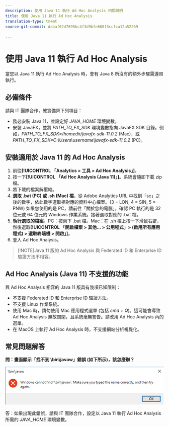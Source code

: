 ```yaml
---
description: 使用 Java 11 執行 Ad Hoc Analysis 相關說明
title: 使用 Java 11 執行 Ad Hoc Analysis
translation-type: tm+mt
source-git-commit: dabaf6247695bc4f3d9bfe668f3ccfca12a52269

---
```



# 使用 Java 11 執行 Ad Hoc Analysis

當您以 Java 11 執行 Ad Hoc Analysis 時，會有 Java 8 所沒有的額外步驟需遵照執行。

## 必備條件

請與 IT 團隊合作，確實備齊下列項目：

* 務必安裝 Java 11，並設定好 *JAVA_HOME* 環境變數。
* 安裝 JavaFX，並將 *PATH_TO_FX_SDK* 環境變數指向 JavaFX SDK 目錄。例如，*PATH_TO_FX_SDK=/homedir/javafx-sdk-11.0.2* (Mac)，或 *PATH_TO_FX_SDK=C:\Users\username\javafx-sdk-11.0.2* (PC)。

## 安裝適用於 Java 11 的 Ad Hoc Analysis

1. 前往&#x200B;**[!UICONTROL 「Analytics > 工具 > Ad Hoc Analysis」]**。
1. 按一下&#x200B;**[!UICONTROL 「Ad Hoc Analysis (Java 11)」]**。系統會隨即下載 zip 檔。
1. 將下載的檔案解壓縮。
1. **選取 .bat (PC) 或 .sh (Mac) 檔**。從 Adobe Analytics URL 中找到「sc」之後的數字，依此數字選取相對應的資料中心檔案。(3 = LON, 4 = SIN, 5 = PNW) 如果您使用的是 PC，請前往「關於您的電腦」，確認 PC 執行的是 32 位元或 64 位元的 Windows 作業系統。接著選取對應的 .bat 檔。
1. **執行選取的檔案**。PC：按兩下 .bat 檔。Mac：在 .sh 檔上按一下滑鼠右鍵，然後選取&#x200B;**[!UICONTROL 「開啟檔案 > 其他...  > 公用程式」> (啟用所有應用程式) > 選取終端機 > 開啟」]**。
1. 登入 Ad Hoc Analysis。

>[!NOTE]Java 11 版的 Ad Hoc Analysis 與 Federated ID 和 Enterprise ID 驗證方法不相容。

## Ad Hoc Analysis (Java 11) 不支援的功能

與 Ad Hoc Analysis 相容的 Java 11 版具有幾項已知限制：

* 不支援 Federated ID 和 Enterprise ID 驗證方法。
* 不支援 Linux 作業系統。
* 使用 Mac 時，請勿使用 Mac 應用程式選單 (包括 *cmd + Q*)。這可能會導致 Ad Hoc Analysis 無故關閉，且系統毫無警告。請改用 Ad Hoc Analysis 內的選單。
* 在 MacOS 上執行 Ad Hoc Analysis 時，不支援網站分析視覺化。

## 常見問題解答

**問：畫面顯示「找不到 \bin\javaw」錯誤 (如下所示)，該怎麼辦？**

![](/help/analyze/ad-hoc-analysis/assets/error-java.png)

答：如果出現此錯誤，請與 IT 團隊合作，設定以 Java 11 執行 Ad Hoc Analysis 所需的 *JAVA_HOME* 環境變數。
